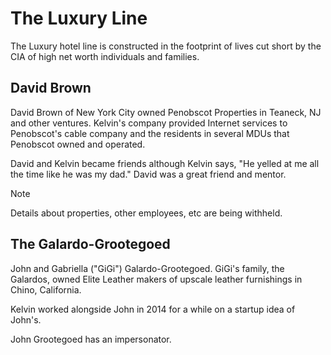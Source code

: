 # The Luxury Line
The Luxury hotel line is constructed in the footprint of lives cut short by the CIA of high net worth individuals and families.

## David Brown
David Brown of New York City owned Penobscot Properties in Teaneck, NJ and other ventures. Kelvin's company provided Internet services to Penobscot's cable company and the residents in several MDUs that Penobscot owned and operated.

David and Kelvin became friends although Kelvin says, "He yelled at me all the time like he was my dad." David was a great friend and mentor.

> [!NOTE]
> Details about properties, other employees, etc are being withheld.

## The Galardo-Grootegoed 
John and Gabriella ("GiGi") Galardo-Grootegoed. GiGi's family, the Galardos, owned Elite Leather makers of upscale leather furnishings in Chino, California.

Kelvin worked alongside John in 2014 for a while on a startup idea of John's.

John Grootegoed has an impersonator.
